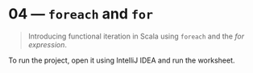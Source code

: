 # 04 &mdash; `foreach` and `for` 
> Introducing functional iteration in Scala using `foreach` and the *for expression*.

To run the project, open it using IntelliJ IDEA and run the worksheet.
